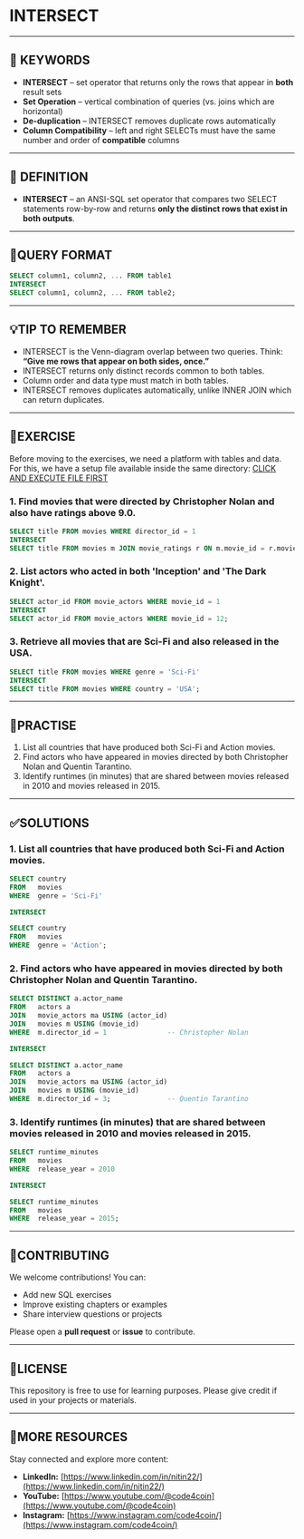 # INTERSECT
---

## 🔑 KEYWORDS
- **INTERSECT** – set operator that returns only the rows that appear in **both** result sets  
- **Set Operation** – vertical combination of queries (vs. joins which are horizontal)  
- **De-duplication** – INTERSECT removes duplicate rows automatically  
- **Column Compatibility** – left and right SELECTs must have the same number and order of **compatible** columns  

---

## 📖 DEFINITION
- **INTERSECT** – an ANSI-SQL set operator that compares two SELECT statements row-by-row and returns **only the distinct rows that exist in both outputs**.

---
## 🧱QUERY FORMAT
```sql
SELECT column1, column2, ... FROM table1
INTERSECT
SELECT column1, column2, ... FROM table2;
```
---
## 💡TIP TO REMEMBER
- INTERSECT is the Venn-diagram overlap between two queries. Think: **“Give me rows that appear on both sides, once.”**
- INTERSECT returns only distinct records common to both tables.
- Column order and data type must match in both tables.
- INTERSECT removes duplicates automatically, unlike INNER JOIN which can return duplicates.
---
## 💪EXERCISE
Before moving to the exercises, we need a platform with tables and data.  
For this, we have a setup file available inside the same directory: [CLICK AND EXECUTE FILE FIRST](https://github.com/code4coin/001-SQL-Structured-Query-Language-/blob/main/001%20SQL%20FOR%20DATA%20ENGINEERS/002%20SAMPLE%20DATA/001%20MOVIE%20DATA.md)

### 1. Find movies that were directed by Christopher Nolan and also have ratings above 9.0.
```sql
SELECT title FROM movies WHERE director_id = 1
INTERSECT
SELECT title FROM movies m JOIN movie_ratings r ON m.movie_id = r.movie_id WHERE rating > 9.0;
```
### 2. List actors who acted in both 'Inception' and 'The Dark Knight'.
```sql
SELECT actor_id FROM movie_actors WHERE movie_id = 1
INTERSECT
SELECT actor_id FROM movie_actors WHERE movie_id = 12;
```
### 3. Retrieve all movies that are Sci-Fi and also released in the USA.
```sql
SELECT title FROM movies WHERE genre = 'Sci-Fi'
INTERSECT
SELECT title FROM movies WHERE country = 'USA';
```
---
## 🧠PRACTISE
1. List all countries that have produced both Sci-Fi and Action movies.
2. Find actors who have appeared in movies directed by both Christopher Nolan and Quentin Tarantino.
3. Identify runtimes (in minutes) that are shared between movies released in 2010 and movies released in 2015.
---
## ✅SOLUTIONS
### 1. List all countries that have produced both Sci-Fi and Action movies.
```sql
SELECT country
FROM   movies
WHERE  genre = 'Sci-Fi'

INTERSECT

SELECT country
FROM   movies
WHERE  genre = 'Action';
```
### 2. Find actors who have appeared in movies directed by both Christopher Nolan and Quentin Tarantino.
```sql
SELECT DISTINCT a.actor_name
FROM   actors a
JOIN   movie_actors ma USING (actor_id)
JOIN   movies m USING (movie_id)
WHERE  m.director_id = 1               -- Christopher Nolan

INTERSECT

SELECT DISTINCT a.actor_name
FROM   actors a
JOIN   movie_actors ma USING (actor_id)
JOIN   movies m USING (movie_id)
WHERE  m.director_id = 3;              -- Quentin Tarantino
```
### 3. Identify runtimes (in minutes) that are shared between movies released in 2010 and movies released in 2015.
```sql
SELECT runtime_minutes
FROM   movies
WHERE  release_year = 2010

INTERSECT

SELECT runtime_minutes
FROM   movies
WHERE  release_year = 2015;
```
---
## 🤝**CONTRIBUTING** 

We welcome contributions! You can:

- Add new SQL exercises
- Improve existing chapters or examples
- Share interview questions or projects

Please open a **pull request** or **issue** to contribute.

---
## 📄**LICENSE** 

This repository is free to use for learning purposes. Please give credit if used in your projects or materials.

---
## 🔗**MORE RESOURCES** 

Stay connected and explore more content:

- **LinkedIn:** [https://www.linkedin.com/in/nitin22/](https://www.linkedin.com/in/nitin22/)
- **YouTube:** [https://www.youtube.com/@code4coin](https://www.youtube.com/@code4coin)
- **Instagram:** [https://www.instagram.com/code4coin/](https://www.instagram.com/code4coin/)
